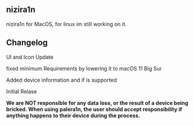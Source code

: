 ## nizira1n
nizira1n for MacOS, for linux im still working on it.
## Changelog

UI and Icon Update

fixed minimum Requirements by lowering it to macOS 11 Big Sur

Added device information and if is supported

Initial Relase


**We are NOT responsible for any data loss, or the result of a device being bricked. When using palera1n, the user should accept responsibility if anything happens to their device during the process.**
